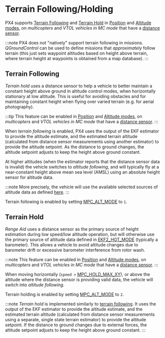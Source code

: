 # Terrain Following/Holding

PX4 supports [Terrain Following](#terrain_following) and [Terrain Hold](#terrain_hold) in [Position](../flight_modes_mc/position.md) and [Altitude modes](../flight_modes_mc/altitude.md), on *multicopters* and *VTOL vehicles in MC mode* that have a [distance sensor](../sensor/rangefinders.md).

:::note PX4 does not "natively" support terrain following in missions. *QGroundControl* can be used to define missions that *approximately* follow terrain (this just sets waypoint altitudes based on height above terrain, where terrain height at waypoints is obtained from a map database).
:::

<a id="terrain_following"></a>

## Terrain Following

*Terrain hold* uses a distance sensor to help a vehicle to better maintain a constant height above ground in altitude control modes, when horizontally stationary at low altitude. This is useful for avoiding obstacles and for maintaining constant height when flying over varied terrain (e.g. for aerial photography).

:::tip
This feature can be enabled in [Position](../flight_modes_mc/position.md) and [Altitude modes](../flight_modes_mc/altitude.md), on *multicopters* and *VTOL vehicles in MC mode* that have a [distance sensor](../sensor/rangefinders.md).
:::

When *terrain following* is enabled, PX4 uses the output of the EKF estimator to provide the altitude estimate, and the estimated terrain altitude (calculated from distance sensor measurements using another estimator) to provide the altitude setpoint. As the distance to ground changes, the altitude setpoint adjusts to keep the height above ground constant.

At higher altitudes (when the estimator reports that the distance sensor data is invalid) the vehicle switches to *altitude following*, and will typically fly at a near-constant height above mean sea level (AMSL) using an absolute height sensor for altitude data.

:::note
More precisely, the vehicle will use the available selected sources of altitude data as defined [here](../advanced_config/tuning_the_ecl_ekf.md#height).
:::

Terrain following is enabled by setting [MPC_ALT_MODE](../advanced_config/parameter_reference.md#MPC_ALT_MODE) to `1`.


<a id="terrain_hold"></a>

## Terrain Hold

*Range Aid* uses a distance sensor as the primary source of height estimation during low speed/low altitude operation, but will otherwise use the primary source of altitude data defined in [EKF2_HGT_MODE](../advanced_config/parameter_reference.md#EKF2_HGT_MODE) (typically a barometer). This allows a vehicle to avoid altitude changes due to barometer drift or excessive barometer interference from rotor wash.

:::note
This feature can be enabled in [Position](../flight_modes_mc/position.md) and [Altitude modes](../flight_modes_mc/altitude.md), on *multicopters* and *VTOL vehicles in MC mode* that have a [distance sensor](../sensor/rangefinders.md).
:::

When moving horizontally (`speed >` [MPC_HOLD_MAX_XY](../advanced_config/parameter_reference.md#MPC_HOLD_MAX_XY)), or above the altitude where the distance sensor is providing valid data, the vehicle will switch into *altitude following*.

Terrain holding is enabled by setting [MPC_ALT_MODE](../advanced_config/parameter_reference.md#MPC_ALT_MODE) to `2`.

:::note
*Terrain hold* is implemented similarly to [terrain following](#terrain_following). It uses the output of the EKF estimator to provide the altitude estimate, and the estimated terrain altitude (calculated from distance sensor measurements using a separate, single state terrain estimator) to provide the altitude setpoint. If the distance to ground changes due to external forces, the altitude setpoint adjusts to keep the height above ground constant.
:::
